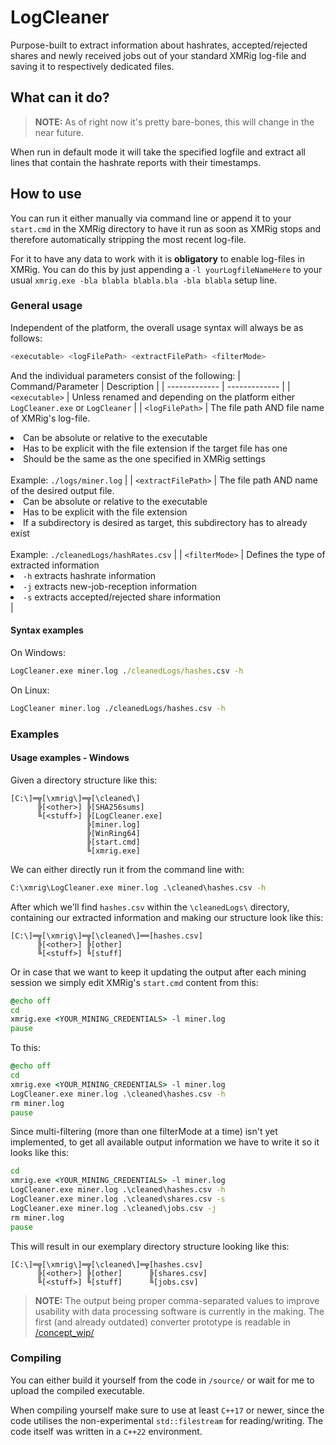 # LogCleaner
Purpose-built to extract information about hashrates, accepted/rejected shares and newly received jobs out of your standard XMRig log-file and saving it to respectively dedicated files.

## What can it do?
> **NOTE:** As of right now it's pretty bare-bones, this will change in the near future.

When run in default mode it will take the specified logfile and extract all lines that contain the hashrate reports with their timestamps.

## How to use
You can run it either manually via command line or append it to your `start.cmd` in the XMRig directory to have it run as soon as XMRig stops and therefore automatically stripping the most recent log-file.

For it to have any data to work with it is **obligatory** to enable log-files in XMRig. You can do this by just appending a `-l yourLogfileNameHere` to your usual `xmrig.exe -bla blabla blabla.bla -bla blabla` setup line.

### General usage
Independent of the platform, the overall usage syntax will always be as follows:

```.sh
<executable> <logFilePath> <extractFilePath> <filterMode>
```

And the individual parameters consist of the following:
| Command/Parameter  | Description |
| ------------- | ------------- |
| `<executable>`  | Unless renamed and depending on the platform either `LogCleaner.exe` or `LogCleaner`  |
| `<logFilePath>`  | The file path AND file name of XMRig's log-file.<li>Can be absolute or relative to the executable</li><li>Has to be explicit with the file extension if the target file has one</li><li>Should be the same as the one specified in XMRig settings</li><br>Example: `./logs/miner.log`  |
| `<extractFilePath>`  | The file path AND name of the desired output file.<li>Can be absolute or relative to the executable</li><li>Has to be explicit with the file extension</li><li>If a subdirectory is desired as target, this subdirectory has to already exist</li><br>Example: `./cleanedLogs/hashRates.csv`  |
| `<filterMode>`  | Defines the type of extracted information<li>`-h` extracts hashrate information</li><li>`-j` extracts new-job-reception information</li><li>`-s` extracts accepted/rejected share information</li>  |

#### Syntax examples
On Windows:
```.cmd
LogCleaner.exe miner.log ./cleanedLogs/hashes.csv -h
```
On Linux:
```.bash
LogCleaner miner.log ./cleanedLogs/hashes.csv -h
```

### Examples
#### Usage examples - Windows
Given a directory structure like this:
```
[C:\]═╦[\xmrig\]═╦[\cleaned\]
      ╠[<other>] ╠[SHA256sums]
      ╚[<stuff>] ╠[LogCleaner.exe]
                 ╠[miner.log]
                 ╠[WinRing64]
                 ╠[start.cmd]
                 ╚[xmrig.exe]
```
We can either directly run it from the command line with:
```.cmd
C:\xmrig\LogCleaner.exe miner.log .\cleaned\hashes.csv -h
```
After which we'll find `hashes.csv` within the `\cleanedLogs\` directory, containing our extracted information and making our structure look like this:
```
[C:\]═╦[\xmrig\]═╦[\cleaned\]══[hashes.csv]
      ╠[<other>] ╠[other]
      ╚[<stuff>] ╚[stuff]
```

Or in case that we want to keep it updating the output after each mining session we simply edit XMRig's `start.cmd` content from this:
```.cmd
@echo off
cd 
xmrig.exe <YOUR_MINING_CREDENTIALS> -l miner.log
pause
```
To this:
```.cmd
@echo off
cd
xmrig.exe <YOUR_MINING_CREDENTIALS> -l miner.log
LogCleaner.exe miner.log .\cleaned\hashes.csv -h
rm miner.log
pause
```
Since multi-filtering (more than one filterMode at a time) isn't yet implemented, to get all available output information we have to write it so it looks like this:
```.cmd
cd
xmrig.exe <YOUR_MINING_CREDENTIALS> -l miner.log
LogCleaner.exe miner.log .\cleaned\hashes.csv -h
LogCleaner.exe miner.log .\cleaned\shares.csv -s
LogCleaner.exe miner.log .\cleaned\jobs.csv -j
rm miner.log
pause
```
This will result in our exemplary directory structure looking like this:
```
[C:\]═╦[\xmrig\]═╦[\cleaned\]═╦[hashes.csv]
      ╠[<other>] ╠[other]      ╠[shares.csv]
      ╚[<stuff>] ╚[stuff]      ╚[jobs.csv]
```
> **NOTE:** The output being proper comma-separated values to improve usability with data processing software is currently in the making. 
The first (and already outdated) converter prototype is readable in [/concept_wip/](/concept_wip/)

### Compiling
You can either build it yourself from the code in `/source/` or wait for me to upload the compiled executable.

When compiling yourself make sure to use at least `C++17` or newer, since the code utilises the non-experimental `std::filestream` for reading/writing. The code itself was written in a `C++22` environment.
